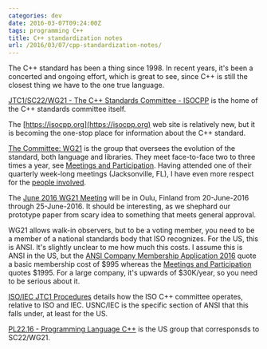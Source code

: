 ```yaml
---
categories: dev
date: 2016-03-07T09:24:00Z
tags: programming C++
title: C++ standardization notes
url: /2016/03/07/cpp-standardization-notes/
---
```


The C++ standard has been a thing since 1998. In recent years, it's been a concerted and ongoing effort, which
is great to see, since C++ is still the closest thing we have to the one true language.

[JTC1/SC22/WG21 - The C++ Standards Committee - ISOCPP](http://www.open-std.org/jtc1/sc22/wg21/) is the
home of the C++ standards committee itself.

The [https://isocpp.org](https://isocpp.org) web site is relatively new, but it is becoming the one-stop place
for information about the C++ standard.

[The Committee: WG21](https://isocpp.org/std/the-committee) is the group that oversees the evolution of the standard,
both language and libraries. They meet face-to-face two to three times a year, see [Meetings and Participation](https://isocpp.org/std/meetings-and-participation). Having attended one of their quarterly week-long meetings (Jacksonville, FL), I have even more respect for the [people involved](https://isocpp.org/wiki/faq/wg21).

The [June 2016 WG21 Meeting](https://isocpp.org/files/papers/N4570.pdf) will be in Oulu, Finland from 20-June-2016
through 25-June-2016. It should be interesting, as we shephard our prototype paper from scary idea to something
that meets general approval.

WG21 allows walk-in observers, but to be a voting member, you need to be a member of a national standards body that
ISO recognizes. For the US, this is ANSI. It's slightly unclear to me how much this costs. I assume this is ANSI
in the US, but the [ANSI Company Membership Application 2016](http://publicaa.ansi.org/sites/apdl/Documents/Membership/Company_Application.pdf) quote a basic membership cost of $995 whereas the
[Meetings and Participation](https://isocpp.org/std/meetings-and-participation) quotes $1995. For a large company,
it's upwards of $30K/year, so you need to be serious about it.

[ISO/IEC JTC1 Procedures](https://isocpp.org/std/iso-iec-jtc1-procedures) details how the ISO C++ committee operates, relative to ISO and IEC. USNC/IEC is the specific section of ANSI that this falls under, at least for the US.

[PL22.16 - Programming Language C++](https://standards.incits.org/a/public/group/pl22.16) is the US group that
corresponsds to SC22/WG21.
